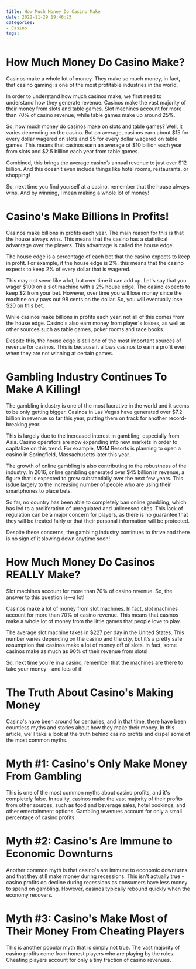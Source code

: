 ```yaml
---
title: How Much Money Do Casino Make 
date: 2022-11-29 19:46:25
categories:
- Casino
tags:
---
```



#  How Much Money Do Casino Make? 

Casinos make a whole lot of money. They make so much money, in fact, that casino gaming is one of the most profitable industries in the world. 

In order to understand how much casinos make, we first need to understand how they generate revenue. Casinos make the vast majority of their money from slots and table games. Slot machines account for more than 70% of casino revenue, while table games make up around 25%. 

So, how much money do casinos make on slots and table games? Well, it varies depending on the casino. But on average, casinos earn about $15 for every dollar wagered on slots and $5 for every dollar wagered on table games. This means that casinos earn an average of $10 billion each year from slots and $2.5 billion each year from table games. 

Combined, this brings the average casino’s annual revenue to just over $12 billion. And this doesn’t even include things like hotel rooms, restaurants, or shopping! 

So, next time you find yourself at a casino, remember that the house always wins. And by winning, I mean making a whole lot of money!

#  Casino's Make Billions In Profits! 

Casinos make billions in profits each year. The main reason for this is that the house always wins. This means that the casino has a statistical advantage over the players. This advantage is called the house edge.

The house edge is a percentage of each bet that the casino expects to keep in profit. For example, if the house edge is 2%, this means that the casino expects to keep 2% of every dollar that is wagered.

This may not seem like a lot, but over time it can add up. Let's say that you wager $100 on a slot machine with a 2% house edge. The casino expects to keep $2 from your bet. However, over time you will lose money since the machine only pays out 98 cents on the dollar. So, you will eventually lose $20 on this bet.

While casinos make billions in profits each year, not all of this comes from the house edge. Casino's also earn money from player's losses, as well as other sources such as table games, poker rooms and race books. 

Despite this, the house edge is still one of the most important sources of revenue for casinos. This is because it allows casinos to earn a profit even when they are not winning at certain games.

#  Gambling Industry Continues To Make A Killing! 

The gambling industry is one of the most lucrative in the world and it seems to be only getting bigger. Casinos in Las Vegas have generated over $7.2 billion in revenue so far this year, putting them on track for another record-breaking year. 

This is largely due to the increased interest in gambling, especially from Asia. Casino operators are now expanding into new markets in order to capitalize on this trend. For example, MGM Resorts is planning to open a casino in Springfield, Massachusetts later this year. 

The growth of online gambling is also contributing to the robustness of the industry. In 2016, online gambling generated over $45 billion in revenue, a figure that is expected to grow substantially over the next few years. This isdue largely to the increasing number of people who are using their smartphones to place bets. 

So far, no country has been able to completely ban online gambling, which has led to a proliferation of unregulated and unlicensed sites. This lack of regulation can be a major concern for players, as there is no guarantee that they will be treated fairly or that their personal information will be protected. 

Despite these concerns, the gambling industry continues to thrive and there is no sign of it slowing down anytime soon!

#  How Much Money Do Casinos REALLY Make? 

Slot machines account for more than 70% of casino revenue. So, the answer to this question is—a lot!

Casinos make a lot of money from slot machines. In fact, slot machines account for more than 70% of casino revenue. This means that casinos make a whole lot of money from the little games that people love to play.

The average slot machine takes in $227 per day in the United States. This number varies depending on the casino and the city, but it’s a pretty safe assumption that casinos make a lot of money off of slots. In fact, some casinos make as much as 90% of their revenue from slots!

So, next time you’re in a casino, remember that the machines are there to take your money—and lots of it!

#  The Truth About Casino's Making Money

Casino's have been around for centuries, and in that time, there have been countless myths and stories about how they make their money. In this article, we'll take a look at the truth behind casino profits and dispel some of the most common myths.

# Myth #1: Casino's Only Make Money From Gambling

This is one of the most common myths about casino profits, and it's completely false. In reality, casinos make the vast majority of their profits from other sources, such as food and beverage sales, hotel bookings, and other entertainment options. Gambling revenues account for only a small percentage of casino profits.

# Myth #2: Casino's Are Immune to Economic Downturns

Another common myth is that casino's are immune to economic downturns and that they still make money during recessions. This isn't actually true - casino profits do decline during recessions as consumers have less money to spend on gambling. However, casinos typically rebound quickly when the economy recovers.

# Myth #3: Casino's Make Most of Their Money From Cheating Players

This is another popular myth that is simply not true. The vast majority of casino profits come from honest players who are playing by the rules. Cheating players account for only a tiny fraction of casino revenues.